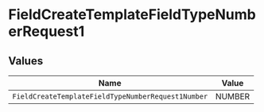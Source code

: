 # FieldCreateTemplateFieldTypeNumberRequest1


## Values

| Name                                               | Value                                              |
| -------------------------------------------------- | -------------------------------------------------- |
| `FieldCreateTemplateFieldTypeNumberRequest1Number` | NUMBER                                             |